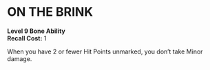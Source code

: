 # ON THE BRINK

**Level 9 Bone Ability**  
**Recall Cost:** 1

When you have 2 or fewer Hit Points unmarked, you don’t take Minor damage.